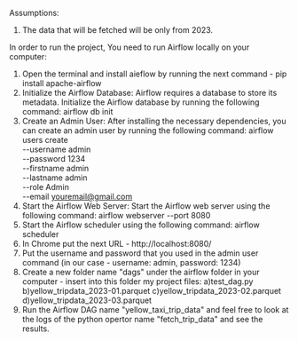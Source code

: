 Assumptions:
1) The data that will be fetched will be only from 2023.

In order to run the project, You need to run Airflow locally on your computer:
1) Open the terminal and install aieflow by running the next command - pip install apache-airflow
2) Initialize the Airflow Database: Airflow requires a database to store its metadata. Initialize the Airflow database by       running the following command: airflow db init
3) Create an Admin User: After installing the necessary dependencies, you can create an admin user by running the following command: airflow users create \
    --username admin \
    --password 1234 \
    --firstname admin\
    --lastname admin \
    --role Admin \
    --email youremail@gmail.com
4) Start the Airflow Web Server: Start the Airflow web server using the following command: 
airflow webserver --port 8080
5) Start the Airflow scheduler using the following command: airflow scheduler
6) In Chrome put the next URL - http://localhost:8080/
7) Put the username and password that you used in the admin user command (in our case - username: admin, password: 1234)
8) Create a new folder name "dags" under the airflow folder in your computer - insert into this folder my project files:
  a)test_dag.py
  b)yellow_tripdata_2023-01.parquet 
  c)yellow_tripdata_2023-02.parquet
  d)yellow_tripdata_2023-03.parquet
9) Run the Airflow DAG name "yellow_taxi_trip_data" and feel free to look at the logs of the python opertor name "fetch_trip_data" and see the results.  
